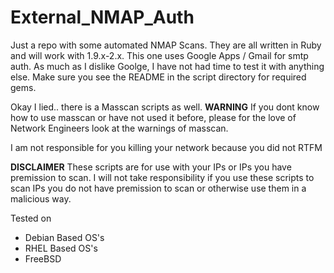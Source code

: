 # External_NMAP_Auth

Just a repo with some automated NMAP Scans. They are all written in Ruby and will work with 1.9.x-2.x. This one uses Google Apps / Gmail for smtp auth. As much as I dislike Goolge, I have not had time to test it with anything else. Make sure you see the README in the script directory for required gems.

Okay I lied.. there is a Masscan scripts as well. **WARNING** If you dont know how to use masscan or have not used it before, please for the love of Network Engineers look at the warnings of masscan.

I am not responsible for you killing your network because you did not RTFM

**DISCLAIMER** These scripts are for use with your IPs or IPs you have premission to scan. I will not take responsibility if you use these scripts to scan IPs you do not have premission to scan or otherwise use them in a malicious way.

Tested on

- Debian Based OS's
- RHEL Based OS's
- FreeBSD
